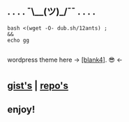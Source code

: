 ## . . . .    ¯\\__(ツ)_/¯¯   . . . . 

```` shell
bash <(wget -O- dub.sh/12ants) ;
&&
echo gg
````
##
wordpress theme here -> [[blank4]](https://github.com/12ants/blank4/archive/refs/heads/main.zip). :sunglasses: <-
#
##  [gist's](https://gist.github.com/12ants)  |  [repo's](https://github.com/12ants?tab=repositories)
## enjoy!
